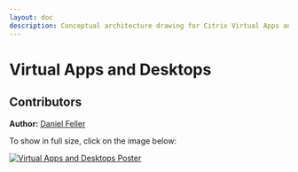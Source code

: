 ```yaml
---
layout: doc
description: Conceptual architecture drawing for Citrix Virtual Apps and Desktop on-premises deployment.
---
```

# Virtual Apps and Desktops

## Contributors

**Author:** [Daniel Feller](https://twitter.com/djfeller)

To show in full size, click on the image below:

[![Virtual Apps and Desktops Poster](/en-us/tech-zone/learn/media/diagrams-posters_virtual-apps-and-desktops_poster.png)](/en-us/tech-zone/learn/downloads/diagrams-posters_virtual-apps-and-desktops_poster.png)
